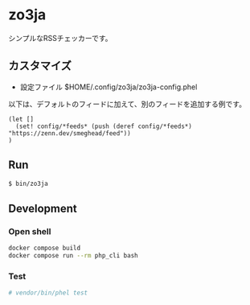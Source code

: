 # zo3ja

シンプルなRSSチェッカーです。


## カスタマイズ

* 設定ファイル $HOME/.config/zo3ja/zo3ja-config.phel

以下は、デフォルトのフィードに加えて、別のフィードを追加する例です。

```
(let []
  (set! config/*feeds* (push (deref config/*feeds*) "https://zenn.dev/smeghead/feed"))
)
```

## Run

```bash
$ bin/zo3ja
```

## Development

### Open shell

```bash
docker compose build
docker compose run --rm php_cli bash
```

### Test

```bash
# vendor/bin/phel test
```
